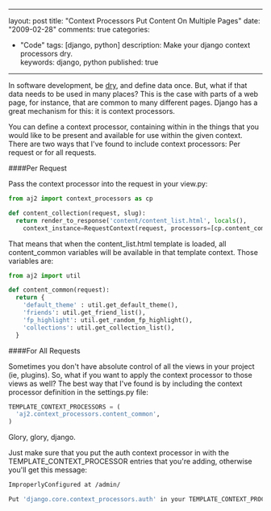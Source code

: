 
---
layout: post
title: "Context Processors Put Content On Multiple Pages"
date: "2009-02-28"
comments: true
categories:
  - "Code"
tags: [django, python]
description: Make your django context processors dry.  
keywords: django, python
published: true
---

In software development, be <a href="http://en.wikipedia.org/wiki/Don%27t_repeat_yourself">dry</a>, and define data once.  But, what if that data needs to be used in many places?  This is the case with parts of a web page, for instance, that are common to many different pages.  Django has a great mechanism for this: it is context processors.
<!--more-->

You can define a context processor, containing within in the things that you would like to be present and available for use within the given context.  There are two ways that I've found to include context processors: Per request or for all requests.

####Per Request

Pass the context processor into the request in your view.py:

```python
from aj2 import context_processors as cp

def content_collection(request, slug):
  return render_to_response('content/content_list.html', locals(),
    context_instance=RequestContext(request, processors=[cp.content_common]))
```


That means that when the content_list.html template is loaded, all content_common variables will be available in that template context.  Those variables are:

```python
from aj2 import util

def content_common(request):
  return {
    'default_theme' : util.get_default_theme(),
    'friends': util.get_friend_list(),
    'fp_highlight': util.get_random_fp_highlight(),
    'collections': util.get_collection_list(),
  }
```

####For All Requests

Sometimes you don't have absolute control of all the views in your project (ie, plugins).  So, what if you want to apply the context processor to those views as well?  The best way that I've found is by including the context processor definition in the settings.py file:

```python
TEMPLATE_CONTEXT_PROCESSORS = (
  'aj2.context_processors.content_common',
)
```

Glory, glory, django.

Just make sure that you put the auth context processor in with the TEMPLATE_CONTEXT_PROCESSOR entries that you're adding, otherwise you'll get this message:

```bash
ImproperlyConfigured at /admin/

Put 'django.core.context_processors.auth' in your TEMPLATE_CONTEXT_PROCESSORS setting in order to use the admin application.
```

  
